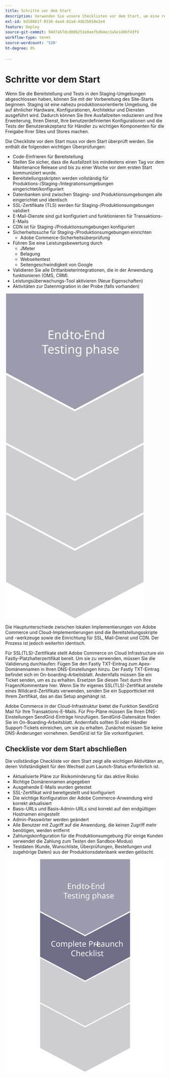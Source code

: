 ```yaml
---
title: Schritte vor dem Start
description: Verwenden Sie unsere Checklisten vor dem Start, um eine reibungslose Implementierung der Adobe Commerce-Site sicherzustellen.
exl-id: bd10881f-0336-4aa4-82ad-4d635010e2e4
feature: Deploy
source-git-commit: 94d7a57dcd006251e8eefbdb4ec3a5e140bf43f9
workflow-type: tm+mt
source-wordcount: '520'
ht-degree: 0%

---
```


# Schritte vor dem Start

Wenn Sie die Bereitstellung und Tests in den Staging-Umgebungen abgeschlossen haben, können Sie mit der Vorbereitung des Site-Starts beginnen. Staging ist eine nahezu produktionsorientierte Umgebung, die auf ähnlicher Hardware, Konfigurationen, Architektur und Diensten ausgeführt wird. Dadurch können Sie Ihre Ausfallzeiten reduzieren und Ihre Erweiterung, Ihren Dienst, Ihre benutzerdefinierten Konfigurationen und die Tests der Benutzerakzeptanz für Händler zu wichtigen Komponenten für die Freigabe Ihrer Sites und Stores machen.

Die Checkliste vor dem Start muss vor dem Start überprüft werden. Sie enthält die folgenden wichtigen Überprüfungen:

- Code-Einfrieren für Bereitstellung
- Stellen Sie sicher, dass die Ausfallzeit bis mindestens einen Tag vor dem Maintenance Release und bis zu einer Woche vor dem ersten Start kommuniziert wurde.
- Bereitstellungsskripten werden vollständig für Produktions-/Staging-/Integrationsumgebungen eingerichtet/konfiguriert
- Datenbanken sind zwischen Staging- und Produktionsumgebungen alle eingerichtet und identisch
- SSL-Zertifikate (TLS) werden für Staging-/Produktionsumgebungen validiert
- E-Mail-Dienste sind gut konfiguriert und funktionieren für Transaktions-E-Mails
- CDN ist für Staging-/Produktionsumgebungen konfiguriert
- Sicherheitssuche für Staging-/Produktionsumgebungen einrichten
   - Adobe Commerce-Sicherheitsüberprüfung
- Führen Sie eine Leistungsbewertung durch
   - JMeter
   - Belagung
   - Webseitentest
   - Seitengeschwindigkeit von Google
- Validieren Sie alle Drittanbieterintegrationen, die in der Anwendung funktionieren (OMS, CRM).
- Leistungsüberwachungs-Tool aktivieren (Neue Eigenschaften)
- Aktivitäten zur Datenmigration in der Probe (falls vorhanden)

![Abbildung der Phase 1 des Startvorgangs](../../assets/playbooks/launch-steps-1.svg)

Die Hauptunterschiede zwischen lokalen Implementierungen von Adobe Commerce und Cloud-Implementierungen sind die Bereitstellungsskripte und -werkzeuge sowie die Einrichtung für SSL, Mail-Dienst und CDN. Der Prozess ist jedoch weiterhin identisch.

Für SSL(TLS)-Zertifikate stellt Adobe Commerce on Cloud Infrastructure ein Fastly-Platzhalterzertifikat bereit. Um sie zu verwenden, müssen Sie die Validierung durchlaufen: Fügen Sie den Fastly TXT-Eintrag zum Apex-Domänennamen in Ihren DNS-Einstellungen hinzu. Der Fastly TXT-Eintrag befindet sich im On-boarding-Arbeitsblatt. Andernfalls müssen Sie ein Ticket senden, um es zu erhalten. Ersetzen Sie diesen Text durch Ihre Fragen/Kommentare hier. Wenn Sie Ihr eigenes SSL(TLS)-Zertifikat anstelle eines Wildcard-Zertifikats verwenden, senden Sie ein Supportticket mit Ihrem Zertifikat, das an das Setup angehängt ist.

Adobe Commerce in der Cloud-Infrastruktur bietet die Funktion SendGrid Mail für Ihre Transaktions-E-Mails. Für Pro-Pläne müssen Sie Ihren DNS-Einstellungen SendGrid-Einträge hinzufügen. SendGrid-Datensätze finden Sie im On-Boarding-Arbeitsblatt. Andernfalls sollten SI oder Händler Support-Tickets einreichen, um sie zu erhalten. Zunächst müssen Sie keine DNS-Änderungen vornehmen. SendGrid ist für Sie vorkonfiguriert.

## Checkliste vor dem Start abschließen

Die vollständige Checkliste vor dem Start zeigt alle wichtigen Aktivitäten an, deren Vollständigkeit für den Wechsel zum Launch-Status erforderlich ist.

- Aktualisierte Pläne zur Risikominderung für das aktive Risiko
- Richtige Domänennamen angegeben
- Ausgehende E-Mails wurden getestet
- SSL-Zertifikat wird bereitgestellt und konfiguriert
- Die wichtige Konfiguration der Adobe Commerce-Anwendung wird korrekt aktualisiert
- Basis-URLs und Basis-Admin-URLs sind korrekt auf den endgültigen Hostnamen eingestellt
- Admin-Passwörter werden geändert
- Alle Benutzer mit Zugriff auf die Anwendung, die keinen Zugriff mehr benötigen, werden entfernt
- Zahlungskonfiguration für die Produktionsumgebung (für einige Kunden verwendet die Zahlung zum Testen den Sandbox-Modus)
- Testdaten (Kunde, Wunschliste, Überprüfungen, Bestellungen und zugehörige Daten) aus der Produktionsdatenbank werden gelöscht.

![Abbildung der Phase 2 des Startvorgangs](../../assets/playbooks/launch-steps-2.svg)
